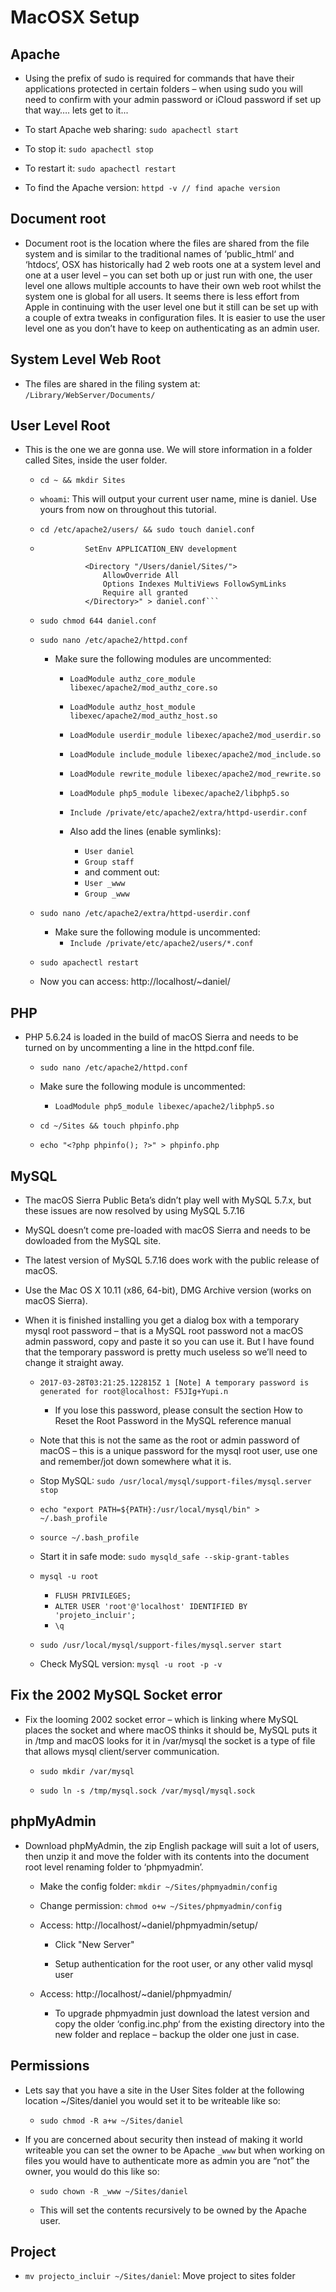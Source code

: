 # MacOSX Setup

## Apache

- Using the prefix of sudo is required for commands that have their applications protected in certain folders – when using sudo you will need to confirm with your admin password or iCloud password if set up that way…. lets get to it...

- To start Apache web sharing: ```sudo apachectl start```
- To stop it: ```sudo apachectl stop```
- To restart it: ```sudo apachectl restart```
- To find the Apache version: ```httpd -v // find apache version```

## Document root

- Document root is the location where the files are shared from the file system and is similar to the traditional names of ‘public_html‘ and ‘htdocs‘, OSX has historically had 2 web roots one at a system level and one at a user level – you can set both up or just run with one, the user level one allows multiple accounts to have their own web root whilst the system one is global for all users. It seems there is less effort from Apple in continuing with the user level one but it still can be set up with a couple of extra tweaks in configuration files. It is easier to use the user level one as you don’t have to keep on authenticating as an admin user.

## System Level Web Root

- The files are shared in the filing system at: ```/Library/WebServer/Documents/```

## User Level Root

- This is the one we are gonna use. We will store information in a folder called Sites, inside the user folder.

	- ```cd ~ && mkdir Sites```

	- ```whoami```: This will output your current user name, mine is daniel. Use yours from now on throughout this tutorial.

	- ```cd /etc/apache2/users/ && sudo touch daniel.conf```

	- ```echo " # This should be omitted in the production environment
				SetEnv APPLICATION_ENV development

				<Directory "/Users/daniel/Sites/">
     				AllowOverride All
     				Options Indexes MultiViews FollowSymLinks
     				Require all granted
				</Directory>" > daniel.conf```

	- ```sudo chmod 644 daniel.conf```

	- ```sudo nano /etc/apache2/httpd.conf```
		- Make sure the following modules are uncommented:

			- ```LoadModule authz_core_module libexec/apache2/mod_authz_core.so```

			- ```LoadModule authz_host_module libexec/apache2/mod_authz_host.so```

			- ```LoadModule userdir_module libexec/apache2/mod_userdir.so```

			- ```LoadModule include_module libexec/apache2/mod_include.so```

			- ```LoadModule rewrite_module libexec/apache2/mod_rewrite.so```

			- ```LoadModule php5_module libexec/apache2/libphp5.so```

			- ```Include /private/etc/apache2/extra/httpd-userdir.conf```

			- Also add the lines (enable symlinks):
				- ```User daniel```
			 	- ```Group staff```
			 	- and comment out:
			 	- ```User _www```
			 	- ```Group _www```

	- ```sudo nano /etc/apache2/extra/httpd-userdir.conf```
		- Make sure the following module is uncommented:
			- ```Include /private/etc/apache2/users/*.conf```

	- ```sudo apachectl restart```

	- Now you can access: http://localhost/~daniel/

## PHP

- PHP 5.6.24 is loaded in the build of macOS Sierra and needs to be turned on by uncommenting a line in the httpd.conf file.

	- ```sudo nano /etc/apache2/httpd.conf```

	- Make sure the following module is uncommented:
		- ```LoadModule php5_module libexec/apache2/libphp5.so```

	- ```cd ~/Sites && touch phpinfo.php```

	- ```echo "<?php phpinfo(); ?>" > phpinfo.php```

## MySQL

- The macOS Sierra Public Beta’s didn’t play well with MySQL 5.7.x, but these issues are now resolved by using MySQL 5.7.16

- MySQL doesn’t come pre-loaded with macOS Sierra and needs to be dowloaded from the MySQL site.

- The latest version of MySQL 5.7.16 does work with the public release of macOS.

- Use the Mac OS X 10.11 (x86, 64-bit), DMG Archive version (works on macOS Sierra).

- When it is finished installing you get a dialog box with a temporary mysql root password – that is a MySQL root password not a macOS admin password, copy and paste it so you can use it. But I have found that the temporary password is pretty much useless so we’ll need to change it straight away.

	- ```2017-03-28T03:21:25.122815Z 1 [Note] A temporary password is generated for root@localhost: F5JIg+Yupi.n```
		- If you lose this password, please consult the section How to Reset the Root Password in the MySQL reference manual

	- Note that this is not the same as the root or admin password of macOS – this is a unique password for the mysql root user, use one and remember/jot down somewhere what it is.

	- Stop MySQL: ```sudo /usr/local/mysql/support-files/mysql.server stop```

	- ```echo "export PATH=${PATH}:/usr/local/mysql/bin" > ~/.bash_profile```

	- ```source ~/.bash_profile```

	- Start it in safe mode:  ```sudo mysqld_safe --skip-grant-tables```

	- ```mysql -u root```

		- ```FLUSH PRIVILEGES;```
		- ```ALTER USER 'root'@'localhost' IDENTIFIED BY 'projeto_incluir';```
		- ```\q```

	- ```sudo /usr/local/mysql/support-files/mysql.server start```

	- Check MySQL version: ```mysql -u root -p -v```


## Fix the 2002 MySQL Socket error

- Fix the looming 2002 socket error – which is linking where MySQL places the socket and where macOS thinks it should be, MySQL puts it in /tmp and macOS looks for it in /var/mysql the socket is a type of file that allows mysql client/server communication.

	- ```sudo mkdir /var/mysql```

	- ```sudo ln -s /tmp/mysql.sock /var/mysql/mysql.sock```

## phpMyAdmin

- Download phpMyAdmin, the zip English package will suit a lot of users, then unzip it and move the folder with its contents into the document root level renaming folder to ‘phpmyadmin’.

	- Make the config folder: ```mkdir ~/Sites/phpmyadmin/config```

	- Change permission: ```chmod o+w ~/Sites/phpmyadmin/config```

	- Access: http://localhost/~daniel/phpmyadmin/setup/

		- Click "New Server"

		- Setup authentication for the root user, or any other valid mysql user

	- Access: http://localhost/~daniel/phpmyadmin/

		- To upgrade phpmyadmin just download the latest version and copy the older ‘config.inc.php‘ from the existing directory into the new folder and replace – backup the older one just in case.

## Permissions

- Lets say that you have a site in the User Sites folder at the following location ~/Sites/daniel you would set it to be writeable like so:

	- ```sudo chmod -R a+w ~/Sites/daniel```


- If you are concerned about security then instead of making it world writeable you can set the owner to be Apache ```_www``` but when working on files you would have to authenticate more as admin you are “not” the owner, you would do this like so:

	- ```sudo chown -R _www ~/Sites/daniel```

	- This will set the contents recursively to be owned by the Apache user.

## Project

- ```mv projecto_incluir ~/Sites/daniel```: Move project to sites folder
